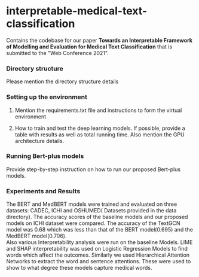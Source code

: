 # interpretable-medical-text-classification
Contains the codebase for our paper **Towards an Interpretable Framework of Modelling and Evaluation for Medical Text Classification** that is submitted to the "Web Conference 2021".

### Directory structure
Please mention the directory structure details

### Setting up the environment
1. Mention the requirements.txt file and instructions to form the virtual environment

2. How to train and test the deep learning models. If possible, provide a table with results as well as total running time. Also mention the GPU architecture details.

### Running Bert-plus models

Provide step-by-step instruction on how to run our proposed Bert-plus models.

### Experiments and Results
The BERT and MedBERT models were trained and evaluated on three datasets: CADEC, ICHI and OSHUMED( Datasets provided in the data directory). The accuracy scores of the baseline models and our proposed models on ICHI dataset were compared. The accuracy of the TextGCN model was 0.68 which was less than that of the BERT model(0.695) and the MedBERT model(0.706). <br/>
Also various Interpretability analysis were run on the baseline Models. LIME and SHAP interpretability was used on Logistic Regression Models to find words which affect the outcomes. Similarly we used Hierarchical Attention Networks to extract the word and sentence attentions. These were used to show to what degree these models capture medical words.




